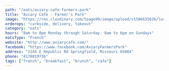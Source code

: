 ```yaml
---
path: "/eats/aviary-cafe-farmers-park"
title: "Aviary Cafe - Farmer's Park"
image: "https://res.cloudinary.com/tpage99/image/upload/v1586635636/local417eats/local417eats.png"
orderops: "curbside, delivery, takeout"
category: "eats"
hours: "8am to 8pm Monday through Saturday. 8am to 6pm on Sundays"
eatsType: "French"
website: "http://www.aviarycafe.com/"
facebook: "https://www.facebook.com/AviaryFarmersPark"
address: "2144 E Republic Rd Springfield, Missouri 65804"
phone: "4178819736"
tags: ["french", "breakfast", "brunch", "cafe"]
---
```


